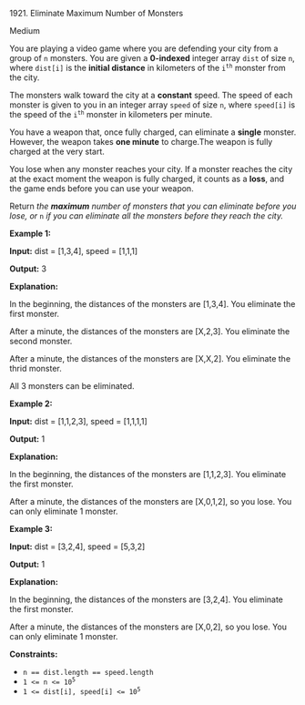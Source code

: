 1921\. Eliminate Maximum Number of Monsters

Medium

You are playing a video game where you are defending your city from a group of `n` monsters. You are given a **0-indexed** integer array `dist` of size `n`, where `dist[i]` is the **initial distance** in kilometers of the <code>i<sup>th</sup></code> monster from the city.

The monsters walk toward the city at a **constant** speed. The speed of each monster is given to you in an integer array `speed` of size `n`, where `speed[i]` is the speed of the <code>i<sup>th</sup></code> monster in kilometers per minute.

You have a weapon that, once fully charged, can eliminate a **single** monster. However, the weapon takes **one minute** to charge.The weapon is fully charged at the very start.

You lose when any monster reaches your city. If a monster reaches the city at the exact moment the weapon is fully charged, it counts as a **loss**, and the game ends before you can use your weapon.

Return _the **maximum** number of monsters that you can eliminate before you lose, or_ `n` _if you can eliminate all the monsters before they reach the city._

**Example 1:**

**Input:** dist = [1,3,4], speed = [1,1,1]

**Output:** 3

**Explanation:** 

In the beginning, the distances of the monsters are [1,3,4]. You eliminate the first monster. 

After a minute, the distances of the monsters are [X,2,3]. You eliminate the second monster. 

After a minute, the distances of the monsters are [X,X,2]. You eliminate the thrid monster.

All 3 monsters can be eliminated.

**Example 2:**

**Input:** dist = [1,1,2,3], speed = [1,1,1,1]

**Output:** 1

**Explanation:** 

In the beginning, the distances of the monsters are [1,1,2,3]. You eliminate the first monster. 

After a minute, the distances of the monsters are [X,0,1,2], so you lose. You can only eliminate 1 monster.

**Example 3:**

**Input:** dist = [3,2,4], speed = [5,3,2]

**Output:** 1

**Explanation:** 

In the beginning, the distances of the monsters are [3,2,4]. You eliminate the first monster. 

After a minute, the distances of the monsters are [X,0,2], so you lose. You can only eliminate 1 monster.

**Constraints:**

*   `n == dist.length == speed.length`
*   <code>1 <= n <= 10<sup>5</sup></code>
*   <code>1 <= dist[i], speed[i] <= 10<sup>5</sup></code>